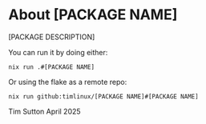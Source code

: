 # About [PACKAGE NAME]

[PACKAGE DESCRIPTION]

You can run it by doing either:

```
nix run .#[PACKAGE NAME]
```

Or using the flake as a remote repo:

```
nix run github:timlinux/[PACKAGE NAME]#[PACKAGE NAME]
```

Tim Sutton
April 2025
